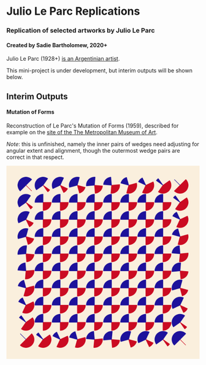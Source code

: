 # Julio Le Parc Replications


### Replication of selected artworks by Julio Le Parc


#### Created by Sadie Bartholomew, 2020+

Julio Le Parc (1928+)
[is an Argentinian artist](http://www.julioleparc.org/bio.html).

This mini-project is under development, but interim outputs will be shown
below.


## Interim Outputs

#### Mutation of Forms

Reconstruction of Le Parc's Mutation of Forms (1959), described for example
on the
[site of the The Metropolitan Museum of Art](https://www.metmuseum.org/art/collection/search/815337).

*Note*: this is unfinished, namely the inner pairs of wedges need adjusting
for angular extent and alignment, though the outermost wedge pairs are
correct in that respect.

![Mutation of Forms Replication](img/mutation_of_forms.png)

